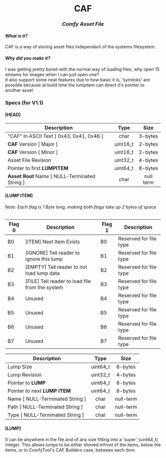 <h1 align="center">CAF</h1>
<h3 align="center"><em>Comfy Asset File</em></h3>

<h4><em>What is it?</em></h4>
CAF is a way of storing asset files independant of the systems filesystem.<br />

<h4><em>Why did you make it?</em></h4>
I was getting pretty bored with the normal way of loading files, why open 15 streams for images when I can just open one?<br />
It also support some neat features due to how basic it is, 'symlinks' are possible because at build time the lumpitem can direct it's pointer to another asset<br />

<h3>Specs (for V1.1)</h3>
<h4>[HEAD]</h4>
<table>
  <thead>
    <th>Description</th>
    <th>Type</th>
    <th>Size</th>
  </thead>
  <tbody>
    <tr>
      <td>"CAF" In ASCII Text [ 0x43, 0x41, 0x46 ]</td>
      <td align="center">char</td>
      <td align="center">3-bytes</td>
    </tr>
    <tr>
      <td><strong>CAF</strong> Version [ Major ]</td>
      <td align="center">uint16_t</td>
      <td align="center">2-bytes</td>
    </tr>
    <tr>
      <td><strong>CAF</strong> Version [ Minor ]</td>
      <td align="center">uint16_t</td>
      <td align="center">2-bytes</td>
    </tr>
    <tr>
      <td>Asset File Revision</td>
      <td align="center">uint32_t</td>
      <td align="center">4-bytes</td>
    </tr>
    <tr>
      <td>Pointer to first <strong>LUMPITEM</strong></td>
      <td align="center">uint64_t</td>
      <td align="center">8-bytes</td>
    </tr>
    <tr>
      <td><strong>Asset Root</strong> Name [ NULL-Terminated String ]</td>
      <td align="center">char</td>
      <td align="center">null term</td>
    </tr>
  </tbody>
</table>

<h4>[LUMP ITEM]</h4>
<h6>Note: Each flag is 1 Byte long, making both flags take up 2 bytes of space</h6>
<table>
  <thead>
    <th>Flag 0</th>
    <th>Description</th>
    <th>Flag 1</th>
    <th>Description</th>
  </thead>
  <tbody>
    <tr>
      <td>B0</td>
      <td>[ITEM] Next Item Exists</td>
      <td>B0</td>
      <td>Reserved for file type</td>
    </tr>
    <tr>
      <td>B1</td>
      <td>[IGNORE] Tell reader to ignore this lump</td>
      <td>B1</td>
      <td>Reserved for file type</td>
    </tr>
    <tr>
      <td>B2</td>
      <td>[EMPTY] Tell reader to not load lump data</td>
      <td>B2</td>
      <td>Reserved for file type</td>
    </tr>
    <tr>
      <td>B3</td>
      <td>[FILE] Tell reader to load file from the system</td>
      <td>B3</td>
      <td>Reserved for file type</td>
    </tr>
    <tr>
      <td>B4</td>
      <td>Unused</td>
      <td>B4</td>
      <td>Reserved for file type</td>
    </tr>
    <tr>
      <td>B5</td>
      <td>Unused</td>
      <td>B5</td>
      <td>Reserved for file type</td>
    </tr>
    <tr>
      <td>B6</td>
      <td>Unused</td>
      <td>B6</td>
      <td>Reserved for file type</td>
    </tr>
    <tr>
      <td>B7</td>
      <td>Unused</td>
      <td>B7</td>
      <td>Reserved for file type</td>
    </tr>
  </tbody>
</table>

<table>
  <thead>
    <th>Description</th>
    <th>Type</th>
    <th>Size</th>
  </thead>
  <tbody>
    <tr>
      <td>Lump Size</td>
      <td align="center">uint64_t</td>
      <td align="center">8-bytes</td>
    </tr>
    <tr>
      <td>Lump Revision</td>
      <td align="center">uint32_t</td>
      <td align="center">4-bytes</td>
    </tr>
    <tr>
      <td>Pointer to <strong>LUMP</strong></td>
      <td align="center">uint64_t</td>
      <td align="center">8-bytes</td>
    </tr>
    <tr>
      <td>Pointer to next <strong>LUMP ITEM</strong></td>
      <td align="center">uint64_t</td>
      <td align="center">8-bytes</td>
    </tr>
    <tr>
      <td>Name [ NULL-Terminated String ]</td>
      <td align="center">char</td>
      <td align="center">null-term</td>
    </tr>
    <tr>
      <td>Path [ NULL-Terminated String ]</td>
      <td align="center">char</td>
      <td align="center">null-term</td>
    </tr>
    <tr>
      <td>Type [ NULL-Terminated String ]</td>
      <td align="center">char</td>
      <td align="center">null-term</td>
    </tr>
  </tbody>
</table>

<h4>[LUMP]</h4>
It can be anywhere in the file and of any size fitting into a 'super' (uint64_t) integer. This allows lumps to be either shoved infront of the items, below the items, or in ComfyTool's CAF Builders case, between each item.
